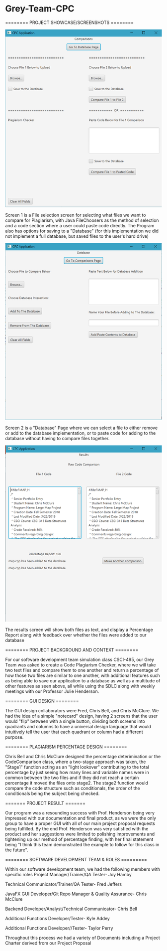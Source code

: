 # Grey-Team-CPC

======== PROJECT SHOWCASE/SCREENSHOTS ========

![Screen 1 Display](readme_pics/Screen1_Display.PNG)

Screen 1 is a File selection screen for selecting what files we want to compare for Plagiarism, with Java FileChoosers as the method of selection and a code section where a user could paste code directly. The Program also has options for saving to a "Database" (for this implementation we did not implement a full database, but saved files to the user's hard drive)

![Screen 2 Display](readme_pics/Screen2_Display.PNG)

Screen 2 is a "Database" Page where we can select a file to either remove or add to the database implementation, or to paste code for adding to the database without having to compare files together.

![Results Screen Display](readme_pics/Results_Display.PNG)

The results screen will show both files as text, and display a Percentage Report along with feedback over whether the files were added to our database



======== PROJECT BACKGROUND AND CONTEXT ========

For our software development team simulation class CSCI-495, our Grey Team was asked to create a Code Plagiarism Checker, where we will take two text files and compare them to one another and return a percentage of how those two files are similar to one another, with additional features such as being able to save our application to a database as well as a multitude of other features as seen above, all while using the SDLC along with weekly meetings with our Professor Julie Henderson.

======== GUI DESIGN ========

The GUI design collaborators were Fred, Chris Bell, and Chris McClure. We had the idea of a simple "notecard" design, having 2 screens that the user would "flip" between with a single button, dividing both screens into quadrants and columns to have a universal design language that would intuitively tell the user that each quadrant or column had a different purpose.

======== PLAGIARISM PERCENTAGE DESIGN ========

Chris Bell and Chris McClure designed the percentage deterimination or the CodeComparison class, where a two-stage approach was taken, the "Stage1" function acting as an "light lookover" contributing to the total percentage by just seeing how many lines and variable names were in common between the two files and if they did not reach a certain percentage it moved the files onto stage2. The stage2 function would compare the code structure such as conditionals, the order of the conditionals being the subject being checked. 

======= PROJECT RESULT =======

Our program was a resounding success with Prof. Henderson being very impressed with our documentation and final product, as we were the only group to have a proper GUI with all of our main project proposal requests being fulfilled. By the end Prof. Henderson was very satisfied with the product and her suggestions were limited to polishing improvements and tightening up our method of percentage finding, with her final statement being "I think this team demonstrated the example to follow for this class in the future".

======== SOFTWARE DEVELOPMENT TEAM & ROLES =========

Within our software development team, we had the following members with specific roles
Project Manager/Trainer/QA Tester- Joy Hamby

Technical Communicator/Trainer/QA Tester- Fred Jeffers

JavaFX GUI Developer/Git Repo Manager & Quality Assurance- Chris McClure

Backend Developer/Analyst/Technical Communicator- Chris Bell

Additional Functions Developer/Tester- Kyle Addey

Additional Functions Developer//Tester- Taylor Perry

Throughout this process we had a variety of Documents including a Project Charter derived from our Project Proposal
